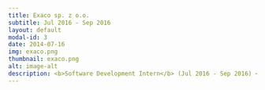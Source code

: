 ```yaml
---
title: Exaco sp. z o.o.
subtitle: Jul 2016 - Sep 2016
layout: default
modal-id: 3
date: 2014-07-16
img: exaco.png
thumbnail: exaco.png
alt: image-alt
description: <b>Software Development Intern</b> (Jul 2016 - Sep 2016) <br /><br />• Developed application on the Android platform in Java, HTML, CSS.Designed and implementated user interface, graphical interface and backend architecture
---
```

